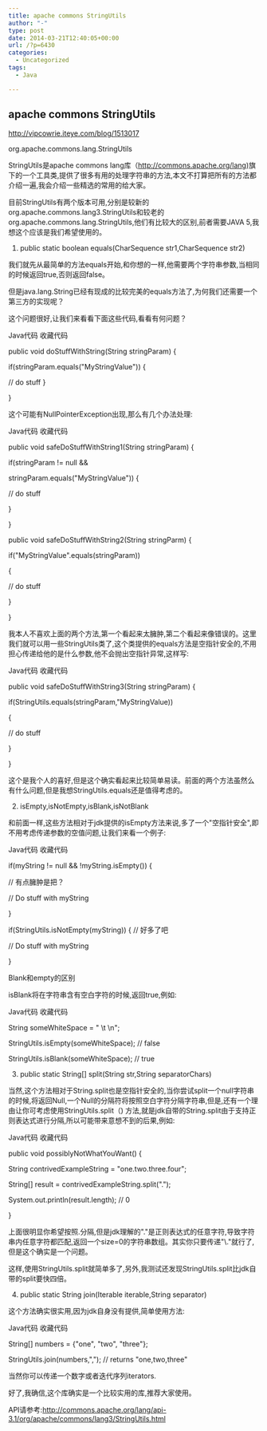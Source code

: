 ```yaml
---
title: apache commons StringUtils
author: "-"
type: post
date: 2014-03-21T12:40:05+00:00
url: /?p=6430
categories:
  - Uncategorized
tags:
  - Java

---
```

## apache commons StringUtils
<http://vipcowrie.iteye.com/blog/1513017>

org.apache.commons.lang.StringUtils

StringUtils是apache commons lang库（http://commons.apache.org/lang)旗下的一个工具类,提供了很多有用的处理字符串的方法,本文不打算把所有的方法都介绍一遍,我会介绍一些精选的常用的给大家。

目前StringUtils有两个版本可用,分别是较新的org.apache.commons.lang3.StringUtils和较老的org.apache.commons.lang.StringUtils,他们有比较大的区别,前者需要JAVA 5,我想这个应该是我们希望使用的。

1) public static boolean equals(CharSequence str1,CharSequence str2)

我们就先从最简单的方法equals开始,和你想的一样,他需要两个字符串参数,当相同的时候返回true,否则返回false。

但是java.lang.String已经有现成的比较完美的equals方法了,为何我们还需要一个第三方的实现呢？

这个问题很好,让我们来看看下面这些代码,看看有何问题？

Java代码 收藏代码

public void doStuffWithString(String stringParam) {

if(stringParam.equals("MyStringValue")) {

// do stuff }

}

这个可能有NullPointerException出现,那么有几个办法处理: 

Java代码 收藏代码

public void safeDoStuffWithString1(String stringParam) {

if(stringParam != null &&

stringParam.equals("MyStringValue")) {

// do stuff

}

}

public void safeDoStuffWithString2(String stringParm) {

if("MyStringValue".equals(stringParam))

{

// do stuff

}

}

我本人不喜欢上面的两个方法,第一个看起来太臃肿,第二个看起来像错误的。这里我们就可以用一些StringUtils类了,这个类提供的equals方法是空指针安全的,不用担心传递给他的是什么参数,他不会抛出空指针异常,这样写: 

Java代码 收藏代码

public void safeDoStuffWithString3(String stringParam) {

if(StringUtils.equals(stringParam,"MyStringValue))

{

// do stuff

}

}

这个是我个人的喜好,但是这个确实看起来比较简单易读。前面的两个方法虽然么有什么问题,但是我想StringUtils.equals还是值得考虑的。

2) isEmpty,isNotEmpty,isBlank,isNotBlank

和前面一样,这些方法相对于jdk提供的isEmpty方法来说,多了一个"空指针安全",即不用考虑传递参数的空值问题,让我们来看一个例子: 

Java代码 收藏代码

if(myString != null && !myString.isEmpty()) {

// 有点臃肿是把？

// Do stuff with myString

}

if(StringUtils.isNotEmpty(myString)) { // 好多了吧

// Do stuff with myString

}

Blank和empty的区别

isBlank将在字符串含有空白字符的时候,返回true,例如: 

Java代码 收藏代码

String someWhiteSpace = " \t \n";

StringUtils.isEmpty(someWhiteSpace); // false

StringUtils.isBlank(someWhiteSpace); // true

3) public static String[] split(String str,String separatorChars)

当然,这个方法相对于String.split也是空指针安全的,当你尝试split一个null字符串的时候,将返回Null,一个Null的分隔符将按照空白字符分隔字符串,但是,还有一个理由让你可考虑使用StringUtils.split（) 方法,就是jdk自带的String.split由于支持正则表达式进行分隔,所以可能带来意想不到的后果,例如:

Java代码 收藏代码

public void possiblyNotWhatYouWant() {

String contrivedExampleString = "one.two.three.four";

String[] result = contrivedExampleString.split(".");

System.out.println(result.length); // 0

}

上面很明显你希望按照.分隔,但是jdk理解的"."是正则表达式的任意字符,导致字符串内任意字符都匹配,返回一个size=0的字符串数组。其实你只要传递"\\."就行了,但是这个确实是一个问题。

这样,使用StringUtils.split就简单多了,另外,我测试还发现StringUtils.split比jdk自带的split要快四倍。

4) public static String join(Iterable iterable,String separator) 

这个方法确实很实用,因为jdk自身没有提供,简单使用方法: 

Java代码 收藏代码

String[] numbers = {"one", "two", "three"};

StringUtils.join(numbers,","); // returns "one,two,three"

当然你可以传递一个数字或者迭代序列iterators.

好了,我确信,这个库确实是一个比较实用的库,推荐大家使用。

API请参考:http://commons.apache.org/lang/api-3.1/org/apache/commons/lang3/StringUtils.html